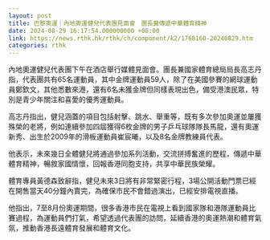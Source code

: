 ```yaml
---
layout: post
title: 巴黎奧運｜內地奧運健兒代表團見面會　團長冀傳遞中華體育精神
date: 2024-08-29 16:17:54.000000000 +08:00
link: https://news.rthk.hk/rthk/ch/component/k2/1768160-20240829.htm
categories: rthk
---
```


內地奧運健兒代表團下午在酒店舉行媒體見面會。團長兼國家體育總局局長高志丹指，代表團共有65名運動員，其中金牌運動員59人，除了在美國參賽的網球運動員鄭欽文，其他悉數來港，還有6名未獲金牌但同樣表現出色，備受港澳民眾，特別是青少年關注和喜愛的優秀運動員。

高志丹指出，健兒涵蓋的項目包括射擊、跳水、舉重等，既有多次參加奧運並屢獲殊榮的老將，例如連續參加四屆獲得6枚金牌的男子乒乓球隊隊長馬龍，還有奧運新秀、出生於2009年的滑板運動員崔宸曦，以及8名金牌教練員代表。

他表示，未來幾日全體健兒將通過參加系列活動，交流拼搏奮進的歷程，傳遞中華體育精神，暢敘家國情懷，回報香港同胞支持，共享中華民族榮耀。

體育專員黃德森致辭指，健兒未來3日將有非常緊密行程，3場公開活動門票已經在開售當天40分鐘內賣完，為確保市民不會錯過演出，已經安排電視直播。

他指出，7至8月份奧運期間，很多香港市民在電視上看到國家隊和港隊運動員比賽過程，為運動員們打氣，希望透過代表團的訪問，延續香港的奧運熱潮和體育氣氛，推動香港長遠體育發展和體育文化。

